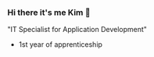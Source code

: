 ### Hi there it's me Kim 👋

"IT Specialist for Application Development"
- 1st year of apprenticeship
